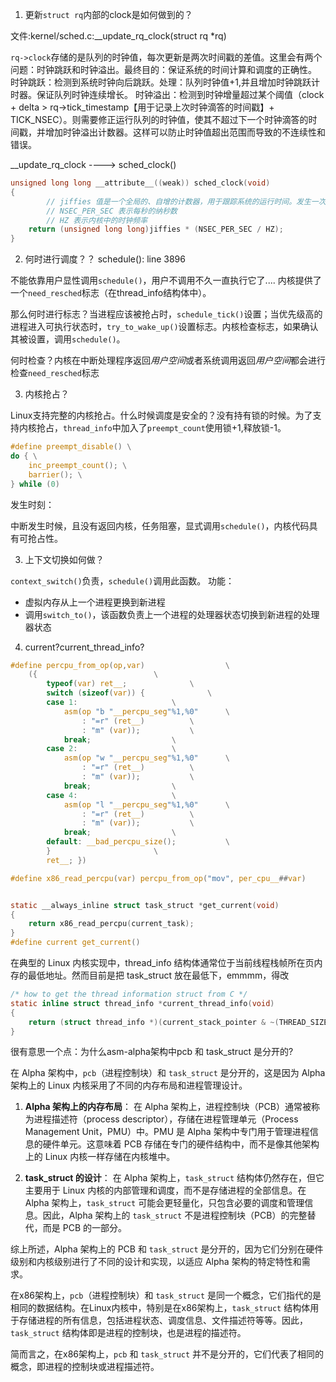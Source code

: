 1. 更新`struct rq`内部的clock是如何做到的？

文件:kernel/sched.c:__update_rq_clock(struct rq *rq)

`rq->clock`存储的是队列的时钟值，每次更新是两次时间戳的差值。这里会有两个问题：时钟跳跃和时钟溢出。最终目的：保证系统的时间计算和调度的正确性。
时钟跳跃：检测到系统时钟向后跳跃。处理：队列时钟值+1,并且增加时钟跳跃计时器。保证队列时钟连续增长。
时钟溢出：检测到时钟增量超过某个阈值（clock + delta > rq->tick_timestamp【用于记录上次时钟滴答的时间戳】+ TICK_NSEC）。则需要修正运行队列的时钟值，使其不超过下一个时钟滴答的时间戳，并增加时钟溢出计数器。这样可以防止时钟值超出范围而导致的不连续性和错误。

__update_rq_clock ----> sched_clock()

```c
unsigned long long __attribute__((weak)) sched_clock(void)
{
        // jiffies 值是一个全局的、自增的计数器，用于跟踪系统的运行时间。发生一次时钟中断就 +1
        // NSEC_PER_SEC 表示每秒的纳秒数
        // HZ 表示内核中的时钟频率
	return (unsigned long long)jiffies * (NSEC_PER_SEC / HZ);
}
```

2. 何时进行调度？？
schedule(): line 3896

不能依靠用户显性调用`schedule()`，用户不调用不久一直执行它了....
内核提供了一个`need_resched`标志（在thread_info结构体中）。

那么何时进行标志？当进程应该被抢占时，`schedule_tick()`设置；当优先级高的进程进入可执行状态时，`try_to_wake_up()`设置标志。内核检查标志，如果确认其被设置，调用`schedule()`。

何时检查？内核在中断处理程序返回*用户空间*或者系统调用返回*用户空间*都会进行检查`need_resched`标志

3. 内核抢占？

Linux支持完整的内核抢占。什么时候调度是安全的？没有持有锁的时候。为了支持内核抢占，`thread_info`中加入了`preempt_count`使用锁+1,释放锁-1。
```c
#define preempt_disable() \
do { \
	inc_preempt_count(); \
	barrier(); \
} while (0)
```

发生时刻：

中断发生时候，且没有返回内核，任务阻塞，显式调用`schedule()`，内核代码具有可抢占性。

3. 上下文切换如何做？

`context_switch()`负责，`schedule()`调用此函数。
功能：
  - 虚拟内存从上一个进程更换到新进程
  - 调用`switch_to()`，该函数负责上一个进程的处理器状态切换到新进程的处理器状态

4. current?current_thread_info?
```c
#define percpu_from_op(op,var)					\
	({							\
		typeof(var) ret__;				\
		switch (sizeof(var)) {				\
		case 1:						\
			asm(op "b "__percpu_seg"%1,%0"		\
			    : "=r" (ret__)			\
			    : "m" (var));			\
			break;					\
		case 2:						\
			asm(op "w "__percpu_seg"%1,%0"		\
			    : "=r" (ret__)			\
			    : "m" (var));			\
			break;					\
		case 4:						\
			asm(op "l "__percpu_seg"%1,%0"		\
			    : "=r" (ret__)			\
			    : "m" (var));			\
			break;					\
		default: __bad_percpu_size();			\
		}						\
		ret__; })

#define x86_read_percpu(var) percpu_from_op("mov", per_cpu__##var)


static __always_inline struct task_struct *get_current(void)
{
	return x86_read_percpu(current_task);
}
#define current get_current()
```

在典型的 Linux 内核实现中，thread_info 结构体通常位于当前线程栈帧所在页内存的最低地址。然而目前是把 task_struct 放在最低下，emmmm，得改

```c
/* how to get the thread information struct from C */
static inline struct thread_info *current_thread_info(void)
{
	return (struct thread_info *)(current_stack_pointer & ~(THREAD_SIZE - 1));
}
```

很有意思一个点：为什么asm-alpha架构中pcb 和 task_struct 是分开的?

在 Alpha 架构中，`pcb`（进程控制块）和 `task_struct` 是分开的，这是因为 Alpha 架构上的 Linux 内核采用了不同的内存布局和进程管理设计。

1. **Alpha 架构上的内存布局**：
   在 Alpha 架构上，进程控制块（PCB）通常被称为进程描述符（process descriptor），存储在进程管理单元（Process Management Unit，PMU）中。PMU 是 Alpha 架构中专门用于管理进程信息的硬件单元。这意味着 PCB 存储在专门的硬件结构中，而不是像其他架构上的 Linux 内核一样存储在内核堆中。

2. **task_struct 的设计**：
   在 Alpha 架构上，`task_struct` 结构体仍然存在，但它主要用于 Linux 内核的内部管理和调度，而不是存储进程的全部信息。在 Alpha 架构上，`task_struct` 可能会更轻量化，只包含必要的调度和管理信息。因此，Alpha 架构上的 `task_struct` 不是进程控制块（PCB）的完整替代，而是 PCB 的一部分。

综上所述，Alpha 架构上的 PCB 和 `task_struct` 是分开的，因为它们分别在硬件级别和内核级别进行了不同的设计和实现，以适应 Alpha 架构的特定特性和需求。

在x86架构上，`pcb`（进程控制块）和 `task_struct` 是同一个概念，它们指代的是相同的数据结构。在Linux内核中，特别是在x86架构上，`task_struct` 结构体用于存储进程的所有信息，包括进程状态、调度信息、文件描述符等等。因此，`task_struct` 结构体即是进程的控制块，也是进程的描述符。

简而言之，在x86架构上，`pcb` 和 `task_struct` 并不是分开的，它们代表了相同的概念，即进程的控制块或进程描述符。